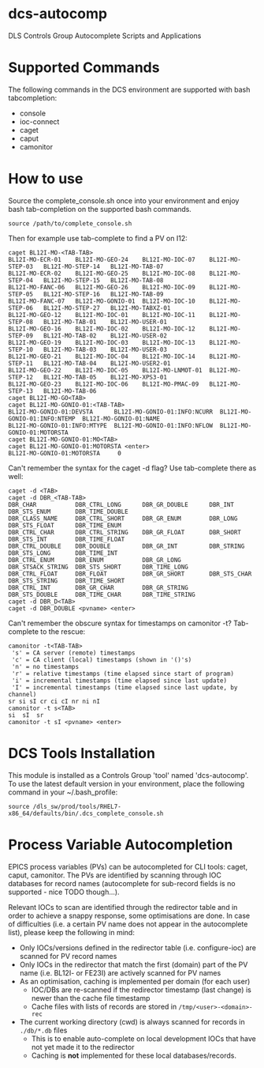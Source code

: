 # dcs-autocomp
DLS Controls Group Autocomplete Scripts and Applications

Supported Commands
==================

The following commands in the DCS environment are supported with bash tabcompletion:

 * console
 * ioc-connect
 * caget
 * caput
 * camonitor

How to use
==========

Source the complete_console.sh once into your environment and enjoy bash tab-completion on the supported bash commands.

```shell script
source /path/to/complete_console.sh
```

Then for example use tab-complete to find a PV on I12:
```
caget BL12I-MO-<TAB-TAB>
BL12I-MO-ECR-01    BL12I-MO-GEO-24    BL12I-MO-IOC-07    BL12I-MO-STEP-03   BL12I-MO-STEP-14   BL12I-MO-TAB-07
BL12I-MO-ECR-02    BL12I-MO-GEO-25    BL12I-MO-IOC-08    BL12I-MO-STEP-04   BL12I-MO-STEP-15   BL12I-MO-TAB-08
BL12I-MO-FANC-06   BL12I-MO-GEO-26    BL12I-MO-IOC-09    BL12I-MO-STEP-05   BL12I-MO-STEP-16   BL12I-MO-TAB-09
BL12I-MO-FANC-07   BL12I-MO-GONIO-01  BL12I-MO-IOC-10    BL12I-MO-STEP-06   BL12I-MO-STEP-27   BL12I-MO-TABXZ-01
BL12I-MO-GEO-12    BL12I-MO-IOC-01    BL12I-MO-IOC-11    BL12I-MO-STEP-08   BL12I-MO-TAB-01    BL12I-MO-USER-01
BL12I-MO-GEO-16    BL12I-MO-IOC-02    BL12I-MO-IOC-12    BL12I-MO-STEP-09   BL12I-MO-TAB-02    BL12I-MO-USER-02
BL12I-MO-GEO-19    BL12I-MO-IOC-03    BL12I-MO-IOC-13    BL12I-MO-STEP-10   BL12I-MO-TAB-03    BL12I-MO-USER-03
BL12I-MO-GEO-21    BL12I-MO-IOC-04    BL12I-MO-IOC-14    BL12I-MO-STEP-11   BL12I-MO-TAB-04    BL12I-MO-USER2-01
BL12I-MO-GEO-22    BL12I-MO-IOC-05    BL12I-MO-LNMOT-01  BL12I-MO-STEP-12   BL12I-MO-TAB-05    BL12I-MO-XPS3-01
BL12I-MO-GEO-23    BL12I-MO-IOC-06    BL12I-MO-PMAC-09   BL12I-MO-STEP-13   BL12I-MO-TAB-06    
caget BL12I-MO-GO<TAB>
caget BL12I-MO-GONIO-01:<TAB-TAB>
BL12I-MO-GONIO-01:DEVSTA      BL12I-MO-GONIO-01:INFO:NCURR  BL12I-MO-GONIO-01:INFO:NTEMP  BL12I-MO-GONIO-01:NAME
BL12I-MO-GONIO-01:INFO:MTYPE  BL12I-MO-GONIO-01:INFO:NFLOW  BL12I-MO-GONIO-01:MOTORSTA    
caget BL12I-MO-GONIO-01:MO<TAB>
caget BL12I-MO-GONIO-01:MOTORSTA <enter>
BL12I-MO-GONIO-01:MOTORSTA     0

```

Can't remember the syntax for the caget -d flag? Use tab-complete there as well:

```shell script
caget -d <TAB>
caget -d DBR_<TAB-TAB>
DBR_CHAR           DBR_CTRL_LONG      DBR_GR_DOUBLE      DBR_INT            DBR_STS_ENUM       DBR_TIME_DOUBLE
DBR_CLASS_NAME     DBR_CTRL_SHORT     DBR_GR_ENUM        DBR_LONG           DBR_STS_FLOAT      DBR_TIME_ENUM
DBR_CTRL_CHAR      DBR_CTRL_STRING    DBR_GR_FLOAT       DBR_SHORT          DBR_STS_INT        DBR_TIME_FLOAT
DBR_CTRL_DOUBLE    DBR_DOUBLE         DBR_GR_INT         DBR_STRING         DBR_STS_LONG       DBR_TIME_INT
DBR_CTRL_ENUM      DBR_ENUM           DBR_GR_LONG        DBR_STSACK_STRING  DBR_STS_SHORT      DBR_TIME_LONG
DBR_CTRL_FLOAT     DBR_FLOAT          DBR_GR_SHORT       DBR_STS_CHAR       DBR_STS_STRING     DBR_TIME_SHORT
DBR_CTRL_INT       DBR_GR_CHAR        DBR_GR_STRING      DBR_STS_DOUBLE     DBR_TIME_CHAR      DBR_TIME_STRING
caget -d DBR_D<TAB>
caget -d DBR_DOUBLE <pvname> <enter>
```

Can't remember the obscure syntax for timestamps on camonitor -t? Tab-complete to the rescue:
```shell script
camonitor -t<TAB-TAB>
 's' = CA server (remote) timestamps
 'c' = CA client (local) timestamps (shown in '()'s)
 'n' = no timestamps
 'r' = relative timestamps (time elapsed since start of program)
 'i' = incremental timestamps (time elapsed since last update)
 'I' = incremental timestamps (time elapsed since last update, by channel)
sr si sI cr ci cI nr ni nI
camonitor -t s<TAB>
si  sI  sr  
camonitor -t sI <pvname> <enter>
```

DCS Tools Installation
======================

This module is installed as a Controls Group 'tool' named 'dcs-autocomp'. To use the latest default version in your 
environment, place the following command in your ~/.bash_profile:

```shell script
source /dls_sw/prod/tools/RHEL7-x86_64/defaults/bin/.dcs_complete_console.sh
```

Process Variable Autocompletion
===============================

EPICS process variables (PVs) can be autocompleted for CLI tools: caget, caput, camonitor. The PVs are identified by 
scanning through IOC databases for record names (autocomplete for sub-record fields is no supported - nice TODO though...).

Relevant IOCs to scan are identified through the redirector table and in order to achieve a snappy response, some 
optimisations are done. In case of difficulties (i.e. a certain PV name does not appear in the autocomplete list), please
keep the following in mind:

 * Only IOCs/versions defined in the redirector table (i.e. configure-ioc) are scanned for PV record names
 * Only IOCs in the redirector that match the first (domain) part of the PV name (i.e. BL12I- or FE23I) are actively
scanned for PV names
 * As an optimisation, caching is implemented per domain (for each user)
   * IOC/DBs are re-scanned if the redirector timestamp (last change) is newer than the cache file timestamp
   * Cache files with lists of records are stored in `/tmp/<user>-<domain>-rec`
 * The current working directory (cwd) is always scanned for records in `./db/*.db` files
   * This is to enable auto-complete on local development IOCs that have not yet made it to the redirector
   * Caching is **not** implemented for these local databases/records.

